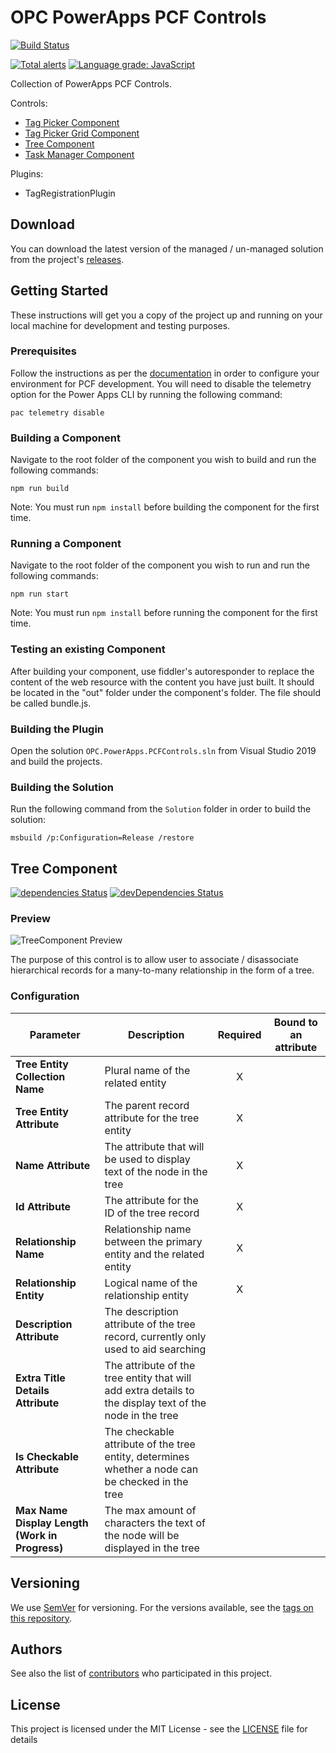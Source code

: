 # OPC PowerApps PCF Controls

[![Build Status](https://dev.azure.com/opc-cpvp/O365%20Cloud/_apis/build/status/PowerApps/OPC.PowerApps.PCFControls%20-%20CI?branchName=master)](https://dev.azure.com/opc-cpvp/O365%20Cloud/_build/latest?definitionId=51&branchName=master)

[![Total alerts](https://img.shields.io/lgtm/alerts/g/opc-cpvp/OPC.PowerApps.PCFControls.svg?logo=lgtm&logoWidth=18)](https://lgtm.com/projects/g/opc-cpvp/OPC.PowerApps.PCFControls/alerts/)
[![Language grade: JavaScript](https://img.shields.io/lgtm/grade/javascript/g/opc-cpvp/OPC.PowerApps.PCFControls.svg?logo=lgtm&logoWidth=18)](https://lgtm.com/projects/g/opc-cpvp/OPC.PowerApps.PCFControls/context:javascript)

Collection of PowerApps PCF Controls.

Controls:
- [Tag Picker Component](#tag-picker-component)
- [Tag Picker Grid Component](#tag-picker-grid-component)
- [Tree Component](#tree-component)
- [Task Manager Component](#task-manager-component)

Plugins:
- TagRegistrationPlugin

## Download

You can download the latest version of the managed / un-managed solution from the project's [releases](https://github.com/opc-cpvp/OPC.PowerApps.PCFControls/releases/latest).

## Getting Started

These instructions will get you a copy of the project up and running on your local machine for development and testing purposes.

### Prerequisites

Follow the instructions as per the [documentation](https://docs.microsoft.com/en-us/powerapps/developer/component-framework/create-custom-controls-using-pcf) in order to configure your environment for PCF development.
You will need to disable the telemetry option for the Power Apps CLI by running the following command:

```
pac telemetry disable
```

### Building a Component

Navigate to the root folder of the component you wish to build and run the following commands:

```
npm run build
```

Note: You must run `npm install` before building the component for the first time.

### Running a Component

Navigate to the root folder of the component you wish to run and run the following commands:

```
npm run start
```

Note: You must run `npm install` before running the component for the first time.

### Testing an existing Component

After building your component, use fiddler's autoresponder to replace the content of the web resource with the content you have just built.
It should be located in the "out" folder under the component's folder. The file should be called bundle.js.

### Building the Plugin

Open the solution `OPC.PowerApps.PCFControls.sln` from Visual Studio 2019 and build the projects.

### Building the Solution

Run the following command from the `Solution` folder in order to build the solution:

```
msbuild /p:Configuration=Release /restore
```
## Tree Component

[![dependencies Status](https://david-dm.org/opc-cpvp/OPC.PowerApps.PCFControls/status.svg?path=src/Components/TreeComponent)](https://david-dm.org/opc-cpvp/OPC.PowerApps.PCFControls?path=src/Components/TreeComponent) [![devDependencies Status](https://david-dm.org/opc-cpvp/OPC.PowerApps.PCFControls/dev-status.svg?path=src/Components/TreeComponent)](https://david-dm.org/opc-cpvp/OPC.PowerApps.PCFControls?path=src/Components/TreeComponent&type=dev)

### Preview

![TreeComponent Preview](img/treeselect.gif)

The purpose of this control is to allow user to associate / disassociate hierarchical records for a many-to-many relationship in the form of a tree.

### Configuration

|Parameter|Description|Required|Bound to an attribute|
|---------|-----------|:----:|:---:|
|**Tree Entity Collection Name**|Plural name of the related entity|X||
|**Tree Entity Attribute**|The parent record attribute for the tree entity|X||
|**Name Attribute**|The attribute that will be used to display text of the node in the tree|X||
|**Id Attribute**|The attribute for the ID of the tree record|X||
|**Relationship Name**|Relationship name between the primary entity and the related entity|X||
|**Relationship Entity**|Logical name of the relationship entity|X||
|**Description Attribute**|The description attribute of the tree record, currently only used to aid searching|||
|**Extra Title Details Attribute**|The attribute of the tree entity that will add extra details to the display text of the node in the tree |||
|**Is Checkable Attribute**|The checkable attribute of the tree entity, determines whether a node can be checked in the tree  |||
|**Max Name Display Length (Work in Progress)**|The max amount of characters the text of the node will be displayed in the tree |||

## Versioning

We use [SemVer](http://semver.org/) for versioning. For the versions available, see the [tags on this repository](https://github.com/opc-cpvp/OPC.PowerApps.PCFControls/tags).

## Authors

See also the list of [contributors](https://github.com/opc-cpvp/OPC.PowerApps.PCFControls/contributors) who participated in this project.

## License

This project is licensed under the MIT License - see the [LICENSE](LICENSE) file for details
